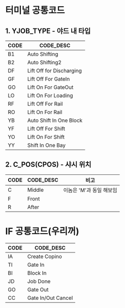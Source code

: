 
# 터미널 공통코드
## 1. YJOB_TYPE - 야드 내 타입

| CODE | CODE_DESC                |
| ---- | ------------------------ |
| B1   | Auto Shifting            |
| B2   | Auto Shifting2           |
| DF   | Lift Off for Discharging |
| GF   | Lift Off For GateIn      |
| GO   | Lift On For GateOut      |
| LO   | Lift On For Loading      |
| RF   | Lift Off For Rail        |
| RO   | Lift On For Rail         |
| YB   | Auto Shift In One Block  |
| YF   | Lift Off For Shift       |
| YO   | Lift On For Shift        |
| YY   | Shift In One Bay         |

## 2. C_POS(CPOS) - 샤시 위치

| CODE | CODE_DESC | 비고              |
| ---- | --------- | --------------- |
| C    | Middle    | 이놈은 'M'과 동일 해보임 |
| F    | Front     |                 |
| R    | After     |                 |



# IF 공통코드(우리꺼)

| CODE | CODE_DESC          |
| ---- | ------------------ |
| IA   | Create Copino      |
| TI   | Gate In            |
| BI   | Block In           |
| JD   | Job Done           |
| GO   | Gate Out           |
| CC   | Gate In/Out Cancel |

